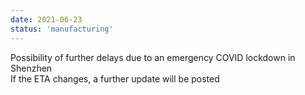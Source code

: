 ```yaml
---
date: 2021-06-23
status: 'manufacturing'
---
```

Possibility of further delays due to an emergency COVID lockdown in Shenzhen  
If the ETA changes, a further update will be posted